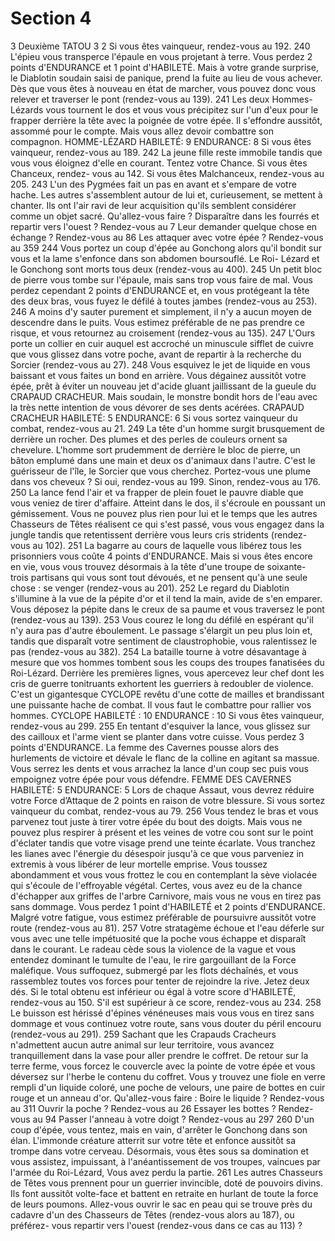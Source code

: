 # Section 4

3
Deuxième TATOU
3
2
Si vous êtes vainqueur, rendez-vous au 192.
240
L'épieu vous transperce l'épaule en vous projetant à terre. Vous
perdez 2 points d'ENDURANCE et 1 point d'HABILETÉ. Mais à
votre grande surprise, le Diablotin soudain saisi de panique, prend
la fuite au lieu de vous achever. Dès que vous êtes à nouveau en
état de marcher, vous pouvez donc vous relever et traverser le pont
(rendez-vous au 139).
241
Les deux Hommes-Lézards vous tournent le dos et vous vous
précipitez sur l'un d'eux pour le frapper derrière la tête avec la
poignée de votre épée. Il s'effondre aussitôt, assommé pour le
compte. Mais vous allez devoir combattre son compagnon.
HOMME-LÉZARD HABILETÉ: 9 ENDURANCE: 8
Si vous êtes vainqueur, rendez-vous au 189.
242
La jeune fille reste immobile tandis que vous vous éloignez d'elle
en courant. Tentez votre Chance. Si vous êtes Chanceux, rendez-
vous au 142. Si vous êtes Malchanceux, rendez-vous au 205.
243
L'un des Pygmées fait un pas en avant et s'empare de votre hache.
Les autres s'assemblent autour de lui et, curieusement, se mettent à
chanter. Ils ont l'air ravi de leur acquisition qu'ils semblent
considérer comme un objet sacré. Qu'allez-vous faire ?
Disparaître dans les fourrés et repartir vers l'ouest ? Rendez-vous
au 7
Leur demander quelque chose en échange ? Rendez-vous au 86
Les attaquer avec votre épée ? Rendez-vous au 359
244
Vous portez un coup d'épée au Gonchong alors qu'il bondit sur
vous et la lame s'enfonce dans son abdomen boursouflé. Le Roi-
Lézard et le Gonchong sont morts tous deux (rendez-vous au 400).
245
Un petit bloc de pierre vous tombe sur l'épaule, mais sans trop
vous
faire
de
mal.
Vous
perdez
cependant
2
points
d'ENDURANCE et, en vous protégeant la tête des deux bras, vous
fuyez le défilé à toutes jambes (rendez-vous au 253).
246
A moins d'y sauter purement et simplement, il n'y a aucun moyen
de descendre dans le puits. Vous estimez préférable de ne pas
prendre ce risque, et vous retournez au croisement (rendez-vous au
135).
247
L'Ours porte un collier en cuir auquel est accroché un minuscule
sifflet de cuivre que vous glissez dans votre poche, avant de
repartir à la recherche du Sorcier (rendez-vous au 27).
248
Vous esquivez le jet de liquide en vous baissant et vous faites un
bond en arrière. Vous dégainez aussitôt votre épée, prêt à éviter un
nouveau jet d'acide gluant jaillissant de la gueule du CRAPAUD
CRACHEUR. Mais soudain, le monstre bondit hors de l'eau avec
la très nette intention de vous dévorer de ses dents acérées.
CRAPAUD CRACHEUR HABILETÉ: 5 ENDURANCE: 6
Si vous sortez vainqueur du combat, rendez-vous au 21.
249
La tête d'un homme surgit brusquement de derrière un rocher. Des
plumes et des perles de couleurs ornent sa chevelure. L'homme sort
prudemment de derrière le bloc de pierre, un bâton emplumé dans
une main et deux os d'animaux dans l'autre. C'est le guérisseur de
l'île, le Sorcier que vous cherchez. Portez-vous une plume dans vos
cheveux ? Si oui, rendez-vous au 199. Sinon, rendez-vous au 176.
250
La lance fend l'air et va frapper de plein fouet le pauvre diable que
vous veniez de tirer d'affaire. Atteint dans le dos, il s'écroule en
poussant un gémissement. Vous ne pouvez plus rien pour lui et le
temps que les autres Chasseurs de Têtes réalisent ce qui s'est passé,
vous vous engagez dans la jungle tandis que retentissent derrière
vous leurs cris stridents (rendez-vous au 102).
251
La bagarre au cours de laquelle vous libérez tous les prisonniers
vous coûte 4 points d'ENDURANCE. Mais si vous êtes encore en
vie, vous vous trouvez désormais à la tête d'une troupe de soixante-
trois partisans qui vous sont tout dévoués, et ne pensent qu'à une
seule chose : se venger (rendez-vous au 201).
252
Le regard du Diablotin s'illumine à la vue de la pépite d'or et il
tend la main, avide de s'en emparer. Vous déposez la pépite dans le
creux de sa paume et vous traversez le pont (rendez-vous au 139).
253
Vous courez le long du défilé en espérant qu'il n'y aura pas d'autre
éboulement. Le passage s'élargit un peu plus loin et, tandis que
disparaît votre sentiment de claustrophobie, vous ralentissez le pas
(rendez-vous au 382).
254
La bataille tourne à votre désavantage à mesure que vos hommes
tombent sous les coups des troupes fanatisées du Roi-Lézard.
Derrière les premières lignes, vous apercevez leur chef dont les
cris de guerre tonitruants exhortent les guerriers à redoubler de
violence. C'est un gigantesque CYCLOPE revêtu d'une cotte de
mailles et brandissant une puissante hache de combat. Il vous faut
le combattre pour rallier vos hommes.
CYCLOPE HABILETÉ : 10 ENDURANCE : 10
Si vous êtes vainqueur, rendez-vous au 299.
255
En tentant d'esquiver la lance, vous glissez sur des cailloux et
l'arme vient se planter dans votre cuisse. Vous perdez 3 points
d'ENDURANCE. La femme des Cavernes pousse alors des
hurlements de victoire et dévale le flanc de la colline en agitant sa
massue. Vous serrez les dents et vous arrachez la lance d'un coup
sec puis vous empoignez votre épée pour vous défendre.
FEMME DES CAVERNES HABILETÉ: 5 ENDURANCE: 5
Lors de chaque Assaut, vous devrez réduire votre Force d’Attaque
de 2 points en raison de votre blessure. Si vous sortez vainqueur du
combat, rendez-vous au 79.
256
Vous tendez le bras et vous parvenez tout juste à tirer votre épée
du bout des doigts. Mais vous ne pouvez plus respirer à présent et
les veines de votre cou sont sur le point d'éclater tandis que votre
visage prend une teinte écarlate. Vous tranchez les lianes avec
l'énergie du désespoir jusqu'à ce que vous parveniez in extremis à
vous libérer de leur mortelle emprise. Vous toussez abondamment
et vous vous frottez le cou en contemplant la sève violacée qui
s'écoule de l'effroyable végétal. Certes, vous avez eu de la chance
d'échapper aux griffes de l'arbre Carnivore, mais vous ne vous en
tirez pas sans dommage. Vous perdez 1 point d'HABILETÉ et 2
points d'ENDURANCE. Malgré votre fatigue, vous estimez
préférable de poursuivre aussitôt votre route (rendez-vous au 81).
257
Votre stratagème échoue et l'eau déferle sur vous avec une telle
impétuosité que la poche vous échappe et disparaît dans le courant.
Le radeau cède sous la violence de la vague et vous entendez
dominant le tumulte de l'eau, le rire gargouillant de la Force
maléfique. Vous suffoquez, submergé par les flots déchaînés, et
vous rassemblez toutes vos forces pour tenter de rejoindre la rive.
Jetez deux dés. Si le total obtenu est inférieur ou égal à votre score
d'HABILETÉ, rendez-vous au 150. S'il est supérieur à ce score,
rendez-vous au 234.
258
Le buisson est hérissé d'épines vénéneuses mais vous vous en tirez
sans dommage et vous continuez votre route, sans vous douter du
péril encouru (rendez-vous au 291).
259
Sachant que les Crapauds Cracheurs n'admettent aucun autre
animal sur leur territoire, vous avancez tranquillement dans la vase
pour aller prendre le coffret. De retour sur la terre ferme, vous
forcez le couvercle avec la pointe de votre épée et vous déversez
sur l'herbe le contenu du coffret. Vous y trouvez une fiole en verre
rempli d'un liquide coloré, une poche de velours, une paire de
bottes en cuir rouge et un anneau d'or. Qu'allez-vous faire :
Boire le liquide ?
Rendez-vous au 311
Ouvrir la poche ?
Rendez-vous au 26
Essayer les bottes ?
Rendez-vous au 94
Passer l'anneau à votre doigt ?
Rendez-vous au 297
260
D'un coup d'épée, vous tentez, mais en vain, d'arrêter le Gonchong
dans son élan. L'immonde créature atterrit sur votre tête et enfonce
aussitôt sa trompe dans votre cerveau. Désormais, vous êtes sous
sa domination et vous assistez, impuissant, à l'anéantissement de
vos troupes, vaincues par l'armée du Roi-Lézard, Vous avez perdu
la partie.
261
Les autres Chasseurs de Têtes vous prennent pour un guerrier
invincible, doté de pouvoirs divins. Ils font aussitôt volte-face et
battent en retraite en hurlant de toute la force de leurs poumons.
Allez-vous ouvrir le sac en peau qui se trouve près du cadavre d'un
des Chasseurs de Têtes (rendez-vous alors au 187), ou préférez-
vous repartir vers l'ouest (rendez-vous dans ce cas au 113) ?